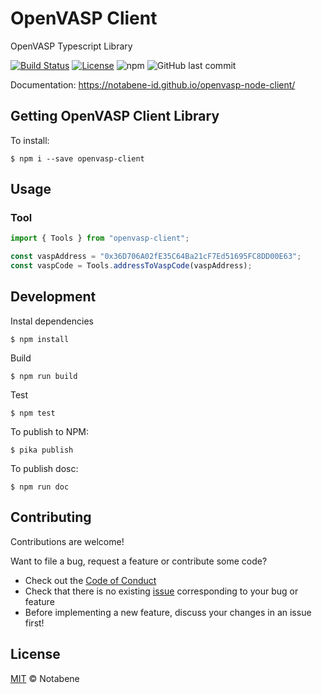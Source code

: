 # OpenVASP Client

OpenVASP Typescript Library

[![Build Status](https://github.com/notabene-id/openvasp-node-client/workflows/build/badge.svg)](https://github.com/notabene-id/openvasp-node-client/actions)
[![License](https://img.shields.io/github/license/notabene-id/openvasp-node-client.svg?color=blue)](./LICENSE.md)
![npm](https://img.shields.io/npm/v/openvasp-client)
![GitHub last commit](https://img.shields.io/github/last-commit/notabene-id/openvasp-node-client)

Documentation: https://notabene-id.github.io/openvasp-node-client/

## Getting OpenVASP Client Library

To install:

```
$ npm i --save openvasp-client
```

## Usage

### Tool

```javascript
import { Tools } from "openvasp-client";

const vaspAddress = "0x36D706A02fE35C64Ba21cF7Ed51695FC8DD00E63";
const vaspCode = Tools.addressToVaspCode(vaspAddress);
```

## Development

Instal dependencies

```
$ npm install
```

Build

```
$ npm run build
```

Test

```
$ npm test
```

To publish to NPM:

```
$ pika publish
```

To publish dosc:

```
$ npm run doc
```

## Contributing

Contributions are welcome!

Want to file a bug, request a feature or contribute some code?

- Check out the [Code of Conduct](./CODE_OF_CONDUCT.md)
- Check that there is no existing [issue](https://github.com/Notabene-id/openvasp-node-client/issues) corresponding to your bug or feature
- Before implementing a new feature, discuss your changes in an issue first!

## License

[MIT](./LICENSE.md) © Notabene
